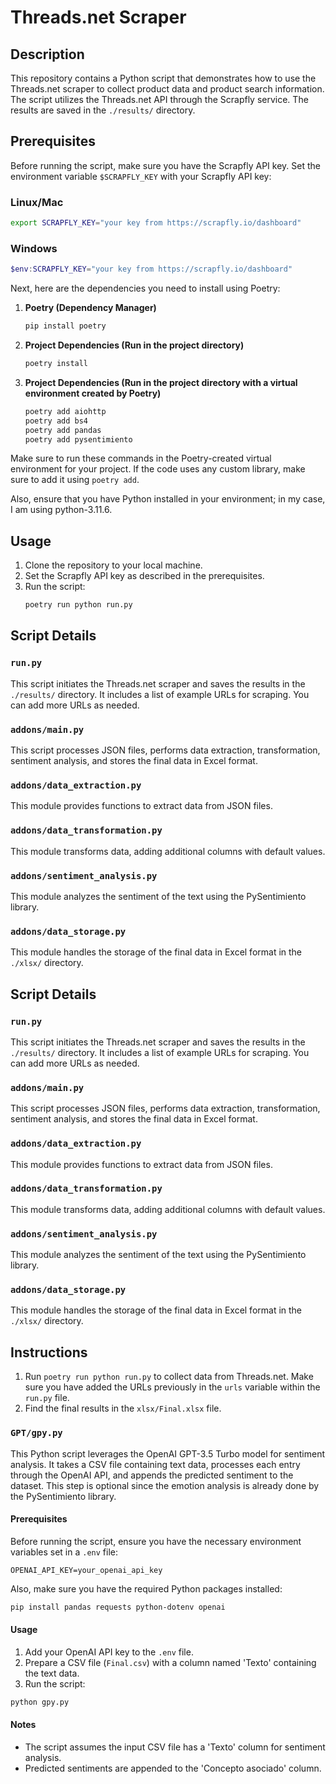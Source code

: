 # Threads.net Scraper

## Description
This repository contains a Python script that demonstrates how to use the Threads.net scraper to collect product data and product search information. The script utilizes the Threads.net API through the Scrapfly service. The results are saved in the `./results/` directory.

## Prerequisites
Before running the script, make sure you have the Scrapfly API key. Set the environment variable `$SCRAPFLY_KEY` with your Scrapfly API key:

### Linux/Mac
```bash
export SCRAPFLY_KEY="your key from https://scrapfly.io/dashboard"
```

### Windows
```powershell
$env:SCRAPFLY_KEY="your key from https://scrapfly.io/dashboard"
```

Next, here are the dependencies you need to install using Poetry:

1. **Poetry (Dependency Manager)**
   ```bash
   pip install poetry
   ```

2. **Project Dependencies (Run in the project directory)**
   ```bash
   poetry install
   ```

3. **Project Dependencies (Run in the project directory with a virtual environment created by Poetry)**
   ```bash
   poetry add aiohttp
   poetry add bs4
   poetry add pandas
   poetry add pysentimiento
   ```

Make sure to run these commands in the Poetry-created virtual environment for your project. If the code uses any custom library, make sure to add it using `poetry add`.

Also, ensure that you have Python installed in your environment; in my case, I am using python-3.11.6.

## Usage
1. Clone the repository to your local machine.
2. Set the Scrapfly API key as described in the prerequisites.
3. Run the script:
   ```bash
   poetry run python run.py
   ```

## Script Details
### `run.py`
This script initiates the Threads.net scraper and saves the results in the `./results/` directory. It includes a list of example URLs for scraping. You can add more URLs as needed.

### `addons/main.py`
This script processes JSON files, performs data extraction, transformation, sentiment analysis, and stores the final data in Excel format.

### `addons/data_extraction.py`
This module provides functions to extract data from JSON files.

### `addons/data_transformation.py`
This module transforms data, adding additional columns with default values.

### `addons/sentiment_analysis.py`
This module analyzes the sentiment of the text using the PySentimiento library.

### `addons/data_storage.py`
This module handles the storage of the final data in Excel format in the `./xlsx/` directory.


## Script Details
### `run.py`
This script initiates the Threads.net scraper and saves the results in the `./results/` directory. It includes a list of example URLs for scraping. You can add more URLs as needed.

### `addons/main.py`
This script processes JSON files, performs data extraction, transformation, sentiment analysis, and stores the final data in Excel format.

### `addons/data_extraction.py`
This module provides functions to extract data from JSON files.

### `addons/data_transformation.py`
This module transforms data, adding additional columns with default values.

### `addons/sentiment_analysis.py`
This module analyzes the sentiment of the text using the PySentimiento library.

### `addons/data_storage.py`
This module handles the storage of the final data in Excel format in the `./xlsx/` directory.

## Instructions
1. Run `poetry run python run.py` to collect data from Threads.net. Make sure you have added the URLs previously in the `urls` variable within the `run.py` file.
2. Find the final results in the `xlsx/Final.xlsx` file.
   
### `GPT/gpy.py`
This Python script leverages the OpenAI GPT-3.5 Turbo model for sentiment analysis. It takes a CSV file containing text data, processes each entry through the OpenAI API, and appends the predicted sentiment to the dataset. This step is optional since the emotion analysis is already done by the PySentimiento library.

#### Prerequisites
Before running the script, ensure you have the necessary environment variables set in a `.env` file:

```plaintext
OPENAI_API_KEY=your_openai_api_key
```

Also, make sure you have the required Python packages installed:

```bash
pip install pandas requests python-dotenv openai
```

#### Usage
1. Add your OpenAI API key to the `.env` file.
2. Prepare a CSV file (`Final.csv`) with a column named 'Texto' containing the text data.
3. Run the script:

```bash
python gpy.py
```

#### Notes
- The script assumes the input CSV file has a 'Texto' column for sentiment analysis.
- Predicted sentiments are appended to the 'Concepto asociado' column.

